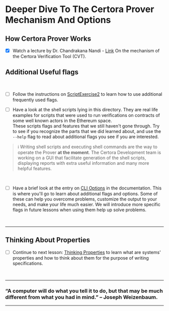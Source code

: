 # Deeper Dive To The Certora Prover Mechanism And Options

## How Certora Prover Works

- [x] Watch a lecture by Dr. Chandrakana Nandi - [Link](https://www.youtube.com/watch?v=c5ViO3Dpfqs) On the mechanism of the Certora Verification Tool (CVT).

## Additional Useful flags

</br>

- [ ] Follow the instructions on [ScriptExercise2](ScriptExercise2) to learn how to use additional frequently used flags.

- [ ] Have a look at the shell scripts lying in this directory. They are real life examples for scripts that were used to run verifications on contracts of some well known actors in the Ethereum space. </br>
These scripts flags and features that we still haven't gone through. Try to see if you recognize the parts that we did learned about, and use the `--help` flag to read about additional flags you see if you are interested.

> :information_source: Writing shell scripts and executing shell commands are the way to operate the Prover **at the moment**. The Certora Development team is working on a GUI that facilitate generation of the shell scripts, displaying reports with extra useful information and many more helpful features.

</br>

- [ ] Have a brief look at the entry on [CLI Options](https://certora.atlassian.net/wiki/spaces/CPD/pages/7340043/Certora+Prover+CLI+Options) in the documentation.
This is where you'll go to learn about additional flags and options. Some of these can help you overcome problems, customize the output to your needs, and make your life much easier.
We will introduce more specific flags in future lessons when using them help up solve problems.

</br>

---

## Thinking About Properties

- [ ] Continue to next lesson: [Thinking Properties](../06.Lesson_ThinkingProperties) to learn what are systems' properties and how to think about them for the purpose of writing specifications.

</br>

---

### “A computer will do what you tell it to do, but that may be much different from what you had in mind.” – Joseph Weizenbaum.

---